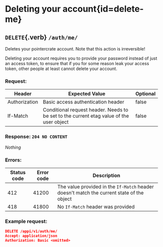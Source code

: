 <div class='panel fade js-scroll-anim' data-anim='fade'>

# Deleting your account{id=delete-me}

## `DELETE`{.verb} `/auth/me/`

Deletes your pointercrate account. Note that this action is irreversible!

Deleting your account requires you to provide your password instead of just an access token, to ensure that if you for some reason leak your access token,
other people at least cannot delete your account.

### Request:

| Header        | Expected Value                                                                           | Optional |
| ------------- | ---------------------------------------------------------------------------------------- | -------- |
| Authorization | Basic access authentication header                                                       | false    |
| If-Match      | Conditional request header. Needs to be set to the current etag value of the user object | false    |

### Response: `204 NO CONTENT`

_Nothing_

### Errors:

| Status code | Error code | Description                                                                               |
| ----------- | ---------- | ----------------------------------------------------------------------------------------- |
| 412         | 41200      | The value provided in the `If-Match` header doesn't match the current state of the object |
| 418         | 41800      | No `If-Match` header was provided                                                         |

### Example request:

```json
DELETE /appi/v1/auth/me/
Accept: application/json
Authorization: Basic <omitted>
```

</div>
